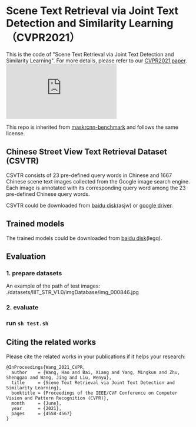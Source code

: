 # Scene Text Retrieval via Joint Text Detection and Similarity Learning （CVPR2021）

This is the code of "Scene Text Retrieval via Joint Text Detection and Similarity Learning". For more details, please refer to our [CVPR2021 paper](https://openaccess.thecvf.com/content/CVPR2021/papers/Wang_Scene_Text_Retrieval_via_Joint_Text_Detection_and_Similarity_Learning_CVPR_2021_paper.pdf).
![image](https://github.com/lanfeng4659/STR-TDSL/blob/main/framework6.pdf)

This repo is inherited from [maskrcnn-benchmark](https://github.com/facebookresearch/maskrcnn-benchmark) and follows the same license.

## Chinese Street View Text Retrieval Dataset (CSVTR)

CSVTR consists of 23 pre-defined query words in Chinese and 1667 Chinese scene text images collected from the Google image search engine. Each image is annotated with its corresponding query word among the 23 pre-defined Chinese query words. 

CSVTR could be downloaded from [baidu disk](https://pan.baidu.com/s/1CqKZ7zZL5U9uSsyBw0l3ag)(asjw) or [google driver](https://drive.google.com/file/d/1aC7_a3_2k7skeTT3EeM54UO76jpx9Pm4/view?usp=sharing).

## Trained models
The trained models could be downloaded from [baidu disk](https://pan.baidu.com/s/1vLR4EzXYyof-l69b621jog)(legq).

## Evaluation
### 1. prepare datasets
An example of the path of test images: ./datasets/IIIT_STR_V1.0/imgDatabase/img_000846.jpg
### 2. evaluate
### run ```sh test.sh```

## Citing the related works

Please cite the related works in your publications if it helps your research:

    @InProceedings{Wang_2021_CVPR,  
      author    = {Wang, Hao and Bai, Xiang and Yang, Mingkun and Zhu, Shenggao and Wang, Jing and Liu, Wenyu},  
      title     = {Scene Text Retrieval via Joint Text Detection and Similarity Learning},  
      booktitle = {Proceedings of the IEEE/CVF Conference on Computer Vision and Pattern Recognition (CVPR)},  
      month     = {June},  
      year      = {2021},  
      pages     = {4558-4567}  
    }

